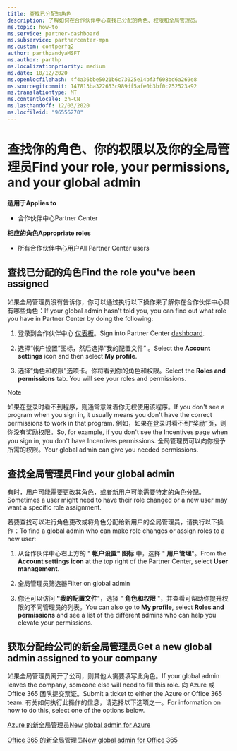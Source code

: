 ```yaml
---
title: 查找已分配的角色
description: 了解如何在合作伙伴中心查找已分配的角色、权限和全局管理员。
ms.topic: how-to
ms.service: partner-dashboard
ms.subservice: partnercenter-mpn
ms.custom: contperfq2
author: parthpandyaMSFT
ms.author: parthp
ms.localizationpriority: medium
ms.date: 10/12/2020
ms.openlocfilehash: 4f4a36bbe5021b6c73025e14bf3f608bd6a269e8
ms.sourcegitcommit: 147813ba322653c989df5afe0b3bf0c252523a92
ms.translationtype: MT
ms.contentlocale: zh-CN
ms.lasthandoff: 12/03/2020
ms.locfileid: "96556270"
---
```

# <a name="find-your-role-your-permissions-and-your-global-admin"></a><span data-ttu-id="de80f-103">查找你的角色、你的权限以及你的全局管理员</span><span class="sxs-lookup"><span data-stu-id="de80f-103">Find your role, your permissions, and your global admin</span></span>

<span data-ttu-id="de80f-104">**适用于**</span><span class="sxs-lookup"><span data-stu-id="de80f-104">**Applies to**</span></span>
- <span data-ttu-id="de80f-105">合作伙伴中心</span><span class="sxs-lookup"><span data-stu-id="de80f-105">Partner Center</span></span>

<span data-ttu-id="de80f-106">**相应的角色**</span><span class="sxs-lookup"><span data-stu-id="de80f-106">**Appropriate roles**</span></span>

- <span data-ttu-id="de80f-107">所有合作伙伴中心用户</span><span class="sxs-lookup"><span data-stu-id="de80f-107">All Partner Center users</span></span>

## <a name="find-the-role-youve-been-assigned"></a><span data-ttu-id="de80f-108">查找已分配的角色</span><span class="sxs-lookup"><span data-stu-id="de80f-108">Find the role you've been assigned</span></span>

<span data-ttu-id="de80f-109">如果全局管理员没有告诉你，你可以通过执行以下操作来了解你在合作伙伴中心具有哪些角色：</span><span class="sxs-lookup"><span data-stu-id="de80f-109">If your global admin hasn't told you, you can find out what role you have in Partner Center by doing the following:</span></span>

1. <span data-ttu-id="de80f-110">登录到合作伙伴中心 [仪表板](https://partner.microsoft.com/dashboard/home)。</span><span class="sxs-lookup"><span data-stu-id="de80f-110">Sign into Partner Center [dashboard](https://partner.microsoft.com/dashboard/home).</span></span>

1. <span data-ttu-id="de80f-111">选择“帐户设置”图标，然后选择“我的配置文件” 。</span><span class="sxs-lookup"><span data-stu-id="de80f-111">Select the **Account settings** icon and then select **My profile**.</span></span>
 
1. <span data-ttu-id="de80f-112">选择“角色和权限”选项卡。你将看到你的角色和权限。</span><span class="sxs-lookup"><span data-stu-id="de80f-112">Select the **Roles and permissions** tab. You will see your roles and permissions.</span></span>
 
>[!Note]
><span data-ttu-id="de80f-113">如果在登录时看不到程序，则通常意味着你无权使用该程序。</span><span class="sxs-lookup"><span data-stu-id="de80f-113">If you don't see a program when you sign in, it usually means you don't have the correct permissions to work in that program.</span></span> <span data-ttu-id="de80f-114">例如，如果在登录时看不到“奖励”页，则你没有奖励权限。</span><span class="sxs-lookup"><span data-stu-id="de80f-114">So, for example, if you don't see the Incentives page when you sign in, you don't have Incentives permissions.</span></span> <span data-ttu-id="de80f-115">全局管理员可以向你授予所需的权限。</span><span class="sxs-lookup"><span data-stu-id="de80f-115">Your global admin can give you needed permissions.</span></span>

## <a name="find-your-global-admin"></a><span data-ttu-id="de80f-116">查找全局管理员</span><span class="sxs-lookup"><span data-stu-id="de80f-116">Find your global admin</span></span>

<span data-ttu-id="de80f-117">有时，用户可能需要更改其角色，或者新用户可能需要特定的角色分配。</span><span class="sxs-lookup"><span data-stu-id="de80f-117">Sometimes a user might need to have their role changed or a new user may want a specific role assignment.</span></span>

<span data-ttu-id="de80f-118">若要查找可以进行角色更改或将角色分配给新用户的全局管理员，请执行以下操作：</span><span class="sxs-lookup"><span data-stu-id="de80f-118">To find a global admin who can make role changes or assign roles to a new user:</span></span> 

1. <span data-ttu-id="de80f-119">从合作伙伴中心右上方的 " **帐户设置" 图标** 中，选择 " **用户管理**"。</span><span class="sxs-lookup"><span data-stu-id="de80f-119">From the **Account settings icon** at the top right of the Partner Center, select **User management**.</span></span>

1. <span data-ttu-id="de80f-120">全局管理员筛选器</span><span class="sxs-lookup"><span data-stu-id="de80f-120">Filter on global admin</span></span>

1. <span data-ttu-id="de80f-121">你还可以访问 **"我的配置文件**"，选择 " **角色和权限** "，并查看可帮助你提升权限的不同管理员的列表。</span><span class="sxs-lookup"><span data-stu-id="de80f-121">You can also go to **My profile**, select **Roles and permissions** and see a list of the different admins who can help you elevate your permissions.</span></span> 


## <a name="get-a-new-global-admin-assigned-to-your-company"></a><span data-ttu-id="de80f-122">获取分配给公司的新全局管理员</span><span class="sxs-lookup"><span data-stu-id="de80f-122">Get a new global admin assigned to your company</span></span>

<span data-ttu-id="de80f-123">如果全局管理员离开了公司，则其他人需要填写此角色。</span><span class="sxs-lookup"><span data-stu-id="de80f-123">If your global admin leaves the company, someone else will need to fill this role.</span></span> <span data-ttu-id="de80f-124">向 Azure 或 Office 365 团队提交票证。</span><span class="sxs-lookup"><span data-stu-id="de80f-124">Submit a ticket to either the Azure or Office 365 team.</span></span> <span data-ttu-id="de80f-125">有关如何执行此操作的信息，请选择以下选项之一。</span><span class="sxs-lookup"><span data-stu-id="de80f-125">For information on how to do this, select one of the options below.</span></span>

[<span data-ttu-id="de80f-126">Azure 的新全局管理员</span><span class="sxs-lookup"><span data-stu-id="de80f-126">New global admin for Azure</span></span>](https://support.microsoft.com/help/4505981/what-to-do-if-the-only-admin-for-your-mpn-program-has-left-the-company)

[<span data-ttu-id="de80f-127">Office 365 的新全局管理员</span><span class="sxs-lookup"><span data-stu-id="de80f-127">New global admin for Office 365</span></span>](https://admin.microsoft.com/)

